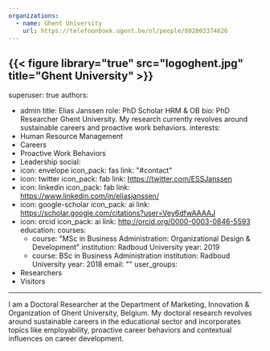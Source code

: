 ```yaml
---
organizations:
  - name: Ghent University
    url: https://telefoonboek.ugent.be/nl/people/802003374626
---
```

{{< figure library="true" src="logoghent.jpg" title="Ghent University" >}}
---
superuser: true
authors:
  - admin
title: Elias Janssen
role: PhD Scholar HRM & OB
bio: PhD Researcher Ghent University. My research currently revolves around
  sustainable careers and proactive work behaviors.
interests:
  - Human Resource Management
  - Careers
  - Proactive Work Behaviors
  - Leadership
social:
  - icon: envelope
    icon_pack: fas
    link: "#contact"
  - icon: twitter
    icon_pack: fab
    link: https://twitter.com/ESSJanssen
  - icon: linkedin
    icon_pack: fab
    link: https://www.linkedin.com/in/eliasjanssen/
  - icon: google-scholar
    icon_pack: ai
    link: https://scholar.google.com/citations?user=Vey6dfwAAAAJ
  - icon: orcid
    icon_pack: ai
    link: http://orcid.org/0000-0003-0846-5593
education:
  courses:
    - course: "MSc in Business Administration: Organizational Design & Development"
      institution: Radboud University
      year: 2019
    - course: BSc in Business Administration
      institution: Radboud University
      year: 2018
email: ""
user_groups:
  - Researchers
  - Visitors
---
I am a Doctoral Researcher at the Department of Marketing, Innovation & Organization of Ghent University, Belgium. My doctoral research revolves around sustainable careers in the educational sector and incorporates topics like employability, proactive career behaviors and contextual influences on career development.
